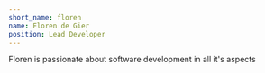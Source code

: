 ```yaml
---
short_name: floren
name: Floren de Gier
position: Lead Developer
---
```

Floren is passionate about software development in all it's aspects